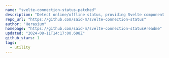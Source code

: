 ```yaml
---
name: "svelte-connection-status-patched"
description: "Detect online/offline status, providing Svelte component and stores."
repo_url: "https://github.com/said-m/svelte-connection-status"
author: "Herasium"
homepage: "https://github.com/said-m/svelte-connection-status#readme"
updated: "2024-08-11T14:17:00.698Z"
github_stars: 1
tags: 
  - utility
---
```

